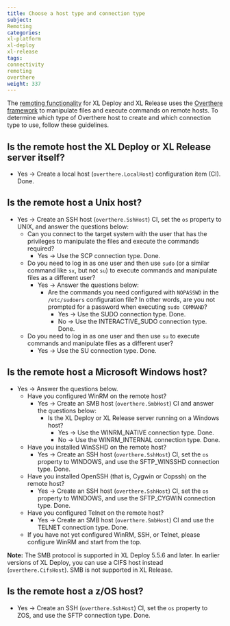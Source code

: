 ```yaml
---
title: Choose a host type and connection type
subject:
Remoting
categories:
xl-platform
xl-deploy
xl-release
tags:
connectivity
remoting
overthere
weight: 337
---
```


The [remoting functionality](/xl-platform/concept/remoting-plugin.html) for XL Deploy and XL Release uses the [Overthere framework](https://github.com/xebialabs/overthere) to manipulate files and execute commands on remote hosts. To determine which type of Overthere host to create and which connection type to use, follow these guidelines.

## Is the remote host the XL Deploy or XL Release server itself?

* Yes &#8594; Create a local host (`overthere.LocalHost`) configuration item (CI). Done.

## Is the remote host a Unix host?

* Yes &#8594; Create an SSH host (`overthere.SshHost`) CI, set the `os` property to UNIX, and answer the questions below:
	* Can you connect to the target system with the user that has the privileges to manipulate the files and execute the commands required?
		* Yes &#8594; Use the SCP connection type. Done.
	* Do you need to log in as one user and then use `sudo` (or a similar command like `sx`, but not `su`) to execute commands and manipulate files as a different user?
		* Yes &#8594; Answer the questions below:
			* Are the commands you need configured with `NOPASSWD` in the `/etc/sudoers` configuration file? In other words, are you not prompted for a password when executing `sudo COMMAND`?
				* Yes &#8594; Use the SUDO connection type. Done.
				* No &#8594; Use the INTERACTIVE_SUDO connection type. Done.
	* Do you need to log in as one user and then use `su` to execute commands and manipulate files as a different user?
		* Yes &#8594; Use the SU connection type. Done.

## Is the remote host a Microsoft Windows host?

* Yes &#8594; Answer the questions below.
	* Have you configured WinRM on the remote host?
		* Yes &#8594; Create an SMB host (`overthere.SmbHost`) CI and answer the questions below:
			* Is the XL Deploy or XL Release server running on a Windows host?
				* Yes &#8594; Use the WINRM_NATIVE connection type. Done.
				* No &#8594; Use the WINRM_INTERNAL connection type. Done.
	* Have you installed WinSSHD on the remote host?
		* Yes &#8594; Create an SSH host (`overthere.SshHost`) CI, set the `os` property to WINDOWS, and use the SFTP_WINSSHD connection type. Done.
	* Have you installed OpenSSH (that is, Cygwin or Copssh) on the remote host?
		* Yes &#8594; Create an SSH host (`overthere.SshHost`) CI, set the `os` property to WINDOWS, and use the SFTP_CYGWIN connection type. Done.
	* Have you configured Telnet on the remote host?
		* Yes &#8594; Create an SMB host (`overthere.SmbHost`) CI and use the TELNET connection type. Done.
	* If you have not yet configured WinRM, SSH, or Telnet, please configure WinRM and start from the top.

**Note:** The SMB protocol is supported in XL Deploy 5.5.6 and later. In earlier versions of XL Deploy, you can use a CIFS host instead (`overthere.CifsHost`). SMB is not supported in XL Release.

## Is the remote host a z/OS host?

* Yes &#8594; Create an SSH (`overthere.SshHost`) CI, set the `os` property to ZOS, and use the SFTP connection type. Done.
